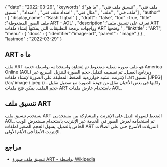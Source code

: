 {
  "date" : "2022-03-29",
  "keywords" :["ملف فني" , "تنسيق ملف فني" , "ما هو ملف فني" , "ملف" , "مثال فني" , "امتداد ملف فني" , "امتداد" , "تنسيق"] ,
  "author" : {
    "display_name" : "Kashif Iqbal"
} ,
  "draft" : "false",
  "toc" : true,
  "title" :"ملف الصور المضغوطة ART - AOL" ,
  "description":"تعرف على تنسيق ملف ART وواجهات برمجة التطبيقات التي يمكنها إنشاء ملفات ART وفتحها." ,
  "linktitle" : "ART",
  "menu" : {
    "docs" : {
      "identifier":"image-art",
      "parent" : "image"
}
} ,
  "lastmod" : "2022-03-29"
}

## ART ما ه

ملف ART هو ملف صورة نقطية مضغوط تم إنشاؤه واستخدامه بواسطة خدمة America Online (AOL) وبرنامج العميل. تم تصميمه لتقليل حجم الصورة للتنزيل السريع عبر الإنترنت. تشبه خوارزمية الضغط المطبقة على الصورة لإنشاء ملفات .art تنسيق [JPEG](/ar/ image / jpeg /) ، ولكنها في بعض الأحيان تقلل من جودة الصورة مع تفضيل تقليل حجم الملف. يمكن فتح ملفات ART باستخدام عارض ملفات AOL.

## تنسيق ملف ART

يستخدم تنسيق ملف ART الضغط لسهولة النقل على الإنترنت والمشاركة بين مستخدمي AOL. تم استخدامه لعرض الصور في الخدمة عبر الإنترنت باستخدام مستعرض الويب الخاص بالعميل. يسهل الحجم الصغير لملفات ART التنزيلات الأسرع حتى على اتصالات الإنترنت الأبطأ في الأيام الأولى.

## مراجع
* [تنسيق ملف صورة ART - بواسطة Wikipedia](https://en.wikipedia.org/wiki/ART_image_file_format)

